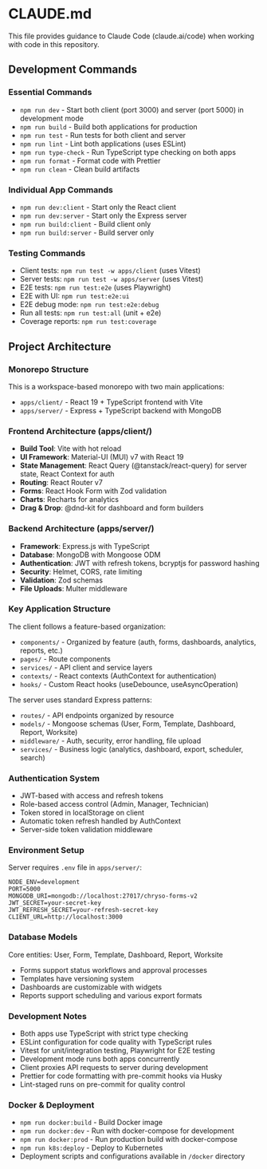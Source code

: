 # CLAUDE.md

This file provides guidance to Claude Code (claude.ai/code) when working with
code in this repository.

## Development Commands

### Essential Commands

- `npm run dev` - Start both client (port 3000) and server (port 5000) in
  development mode
- `npm run build` - Build both applications for production
- `npm run test` - Run tests for both client and server
- `npm run lint` - Lint both applications (uses ESLint)
- `npm run type-check` - Run TypeScript type checking on both apps
- `npm run format` - Format code with Prettier
- `npm run clean` - Clean build artifacts

### Individual App Commands

- `npm run dev:client` - Start only the React client
- `npm run dev:server` - Start only the Express server
- `npm run build:client` - Build client only
- `npm run build:server` - Build server only

### Testing Commands

- Client tests: `npm run test -w apps/client` (uses Vitest)
- Server tests: `npm run test -w apps/server` (uses Vitest)
- E2E tests: `npm run test:e2e` (uses Playwright)
- E2E with UI: `npm run test:e2e:ui`
- E2E debug mode: `npm run test:e2e:debug`
- Run all tests: `npm run test:all` (unit + e2e)
- Coverage reports: `npm run test:coverage`

## Project Architecture

### Monorepo Structure

This is a workspace-based monorepo with two main applications:

- `apps/client/` - React 19 + TypeScript frontend with Vite
- `apps/server/` - Express + TypeScript backend with MongoDB

### Frontend Architecture (apps/client/)

- **Build Tool**: Vite with hot reload
- **UI Framework**: Material-UI (MUI) v7 with React 19
- **State Management**: React Query (@tanstack/react-query) for server state,
  React Context for auth
- **Routing**: React Router v7
- **Forms**: React Hook Form with Zod validation
- **Charts**: Recharts for analytics
- **Drag & Drop**: @dnd-kit for dashboard and form builders

### Backend Architecture (apps/server/)

- **Framework**: Express.js with TypeScript
- **Database**: MongoDB with Mongoose ODM
- **Authentication**: JWT with refresh tokens, bcryptjs for password hashing
- **Security**: Helmet, CORS, rate limiting
- **Validation**: Zod schemas
- **File Uploads**: Multer middleware

### Key Application Structure

The client follows a feature-based organization:

- `components/` - Organized by feature (auth, forms, dashboards, analytics,
  reports, etc.)
- `pages/` - Route components
- `services/` - API client and service layers
- `contexts/` - React contexts (AuthContext for authentication)
- `hooks/` - Custom React hooks (useDebounce, useAsyncOperation)

The server uses standard Express patterns:

- `routes/` - API endpoints organized by resource
- `models/` - Mongoose schemas (User, Form, Template, Dashboard, Report,
  Worksite)
- `middleware/` - Auth, security, error handling, file upload
- `services/` - Business logic (analytics, dashboard, export, scheduler, search)

### Authentication System

- JWT-based with access and refresh tokens
- Role-based access control (Admin, Manager, Technician)
- Token stored in localStorage on client
- Automatic token refresh handled by AuthContext
- Server-side token validation middleware

### Environment Setup

Server requires `.env` file in `apps/server/`:

```
NODE_ENV=development
PORT=5000
MONGODB_URI=mongodb://localhost:27017/chryso-forms-v2
JWT_SECRET=your-secret-key
JWT_REFRESH_SECRET=your-refresh-secret-key
CLIENT_URL=http://localhost:3000
```

### Database Models

Core entities: User, Form, Template, Dashboard, Report, Worksite

- Forms support status workflows and approval processes
- Templates have versioning system
- Dashboards are customizable with widgets
- Reports support scheduling and various export formats

### Development Notes

- Both apps use TypeScript with strict type checking
- ESLint configuration for code quality with TypeScript rules
- Vitest for unit/integration testing, Playwright for E2E testing
- Development mode runs both apps concurrently
- Client proxies API requests to server during development
- Prettier for code formatting with pre-commit hooks via Husky
- Lint-staged runs on pre-commit for quality control

### Docker & Deployment

- `npm run docker:build` - Build Docker image
- `npm run docker:dev` - Run with docker-compose for development
- `npm run docker:prod` - Run production build with docker-compose
- `npm run k8s:deploy` - Deploy to Kubernetes
- Deployment scripts and configurations available in `/docker` directory
